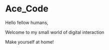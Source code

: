 # Ace_Code

Hello fellow humans,

Welcome to my small world of digital interaction

Make yourself at home!
